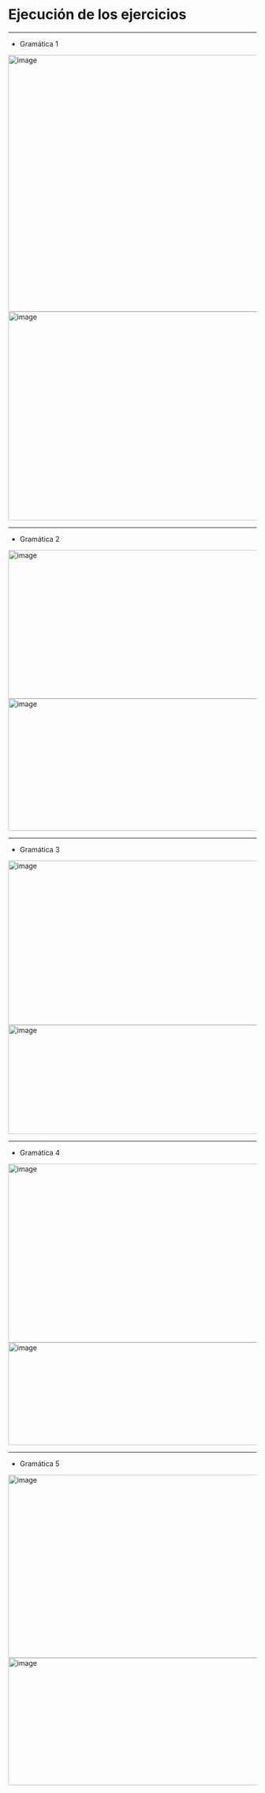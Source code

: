 # Ejecución de los ejercicios

---

- Gramática 1

<img width="858" height="520" alt="image" src="https://github.com/user-attachments/assets/51fac345-f8b8-4b35-9668-4adac2ee7c21" />


<img width="832" height="423" alt="image" src="https://github.com/user-attachments/assets/3e346026-a519-4092-874b-58607cd6df4a" />


---

- Gramática 2

<img width="931" height="301" alt="image" src="https://github.com/user-attachments/assets/f22769c7-f3c9-4e09-907c-6bdfce26ea0a" />

<img width="836" height="268" alt="image" src="https://github.com/user-attachments/assets/b79547cb-67b3-4383-9107-dc591ad4bdee" />

---

- Gramática 3

<img width="820" height="333" alt="image" src="https://github.com/user-attachments/assets/30647482-725f-4dcf-b815-711874fe7685" />

<img width="826" height="221" alt="image" src="https://github.com/user-attachments/assets/35b49d41-50ed-4998-b58b-e7e35ef41413" />

---

- Gramática 4

<img width="1031" height="362" alt="image" src="https://github.com/user-attachments/assets/14bc9300-eca7-46d5-9dd4-b12acc9a71b2" />

<img width="742" height="208" alt="image" src="https://github.com/user-attachments/assets/384a7dfe-16eb-47cd-8d1c-a6d39353c058" />

---

- Gramática 5

<img width="815" height="371" alt="image" src="https://github.com/user-attachments/assets/ebc2b088-59ee-4e44-845f-97ba5b7acfbe" />

<img width="825" height="258" alt="image" src="https://github.com/user-attachments/assets/05b5dfbe-6f63-4b4b-8e5d-1eba74140cc3" />
